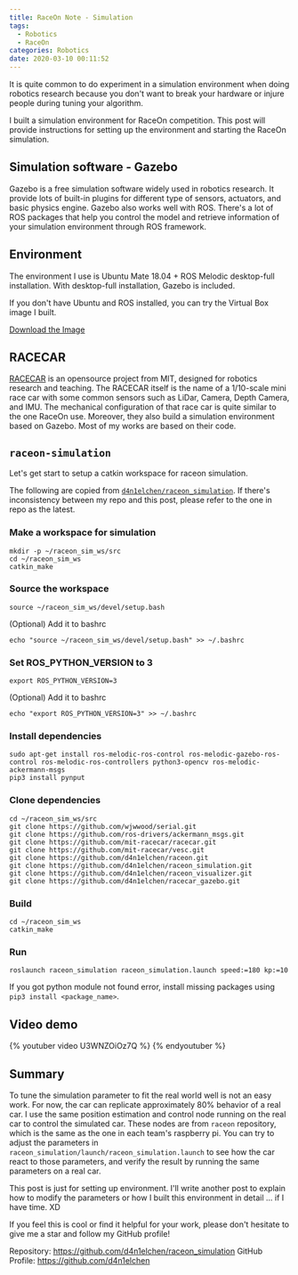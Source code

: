 ```yaml
---
title: RaceOn Note - Simulation
tags:
  - Robotics
  - RaceOn
categories: Robotics
date: 2020-03-10 00:11:52
---
```



It is quite common to do experiment in a simulation environment when doing robotics research because you don't want to break your hardware or injure people during tuning your algorithm.

I built a simulation environment for RaceOn competition. This post will provide instructions for setting up the environment and starting the RaceOn simulation.

## Simulation software - Gazebo

Gazebo is a free simulation software widely used in robotics research. It provide lots of built-in plugins for different type of sensors, actuators, and basic physics engine. Gazebo also works well with ROS. There's a lot of ROS packages that help you control the model and retrieve information of your simulation environment through ROS framework.

## Environment

The environment I use is Ubuntu Mate 18.04 + ROS Melodic desktop-full installation. With desktop-full installation, Gazebo is included.

If you don't have Ubuntu and ROS installed, you can try the Virtual Box image I built.

[Download the Image](https://drive.google.com/a/usc.edu/file/d/1FRY4Ysx_p8Ss7IdHxm0CgqmswSTQfGZk/view?usp=sharing)

## RACECAR

[RACECAR](https://mit-racecar.github.io/) is an opensource project from MIT, designed for robotics research and teaching. The RACECAR itself is the name of a 1/10-scale mini race car with some common sensors such as LiDar, Camera, Depth Camera, and IMU. The mechanical configuration of that race car is quite similar to the one RaceOn use. Moreover, they also build a simulation environment based on Gazebo. Most of my works are based on their code.

## `raceon-simulation`

Let's get start to setup a catkin workspace for raceon simulation.

The following are copied from [`d4n1elchen/raceon_simulation`](https://github.com/d4n1elchen/raceon_simulation). If there's inconsistency between my repo and this post, please refer to the one in repo as the latest.

### Make a workspace for simulation

```shell
mkdir -p ~/raceon_sim_ws/src
cd ~/raceon_sim_ws
catkin_make
```

### Source the workspace 

```
source ~/raceon_sim_ws/devel/setup.bash
```

(Optional) Add it to bashrc
```
echo "source ~/raceon_sim_ws/devel/setup.bash" >> ~/.bashrc
```

### Set ROS_PYTHON_VERSION to 3
```
export ROS_PYTHON_VERSION=3
```

(Optional) Add it to bashrc
```
echo "export ROS_PYTHON_VERSION=3" >> ~/.bashrc
```

### Install dependencies

```shell
sudo apt-get install ros-melodic-ros-control ros-melodic-gazebo-ros-control ros-melodic-ros-controllers python3-opencv ros-melodic-ackermann-msgs
pip3 install pynput
```

### Clone dependencies

```shell
cd ~/raceon_sim_ws/src
git clone https://github.com/wjwwood/serial.git
git clone https://github.com/ros-drivers/ackermann_msgs.git
git clone https://github.com/mit-racecar/racecar.git
git clone https://github.com/mit-racecar/vesc.git
git clone https://github.com/d4n1elchen/raceon.git
git clone https://github.com/d4n1elchen/raceon_simulation.git
git clone https://github.com/d4n1elchen/raceon_visualizer.git
git clone https://github.com/d4n1elchen/racecar_gazebo.git
```

### Build

```
cd ~/raceon_sim_ws
catkin_make
```

### Run

```
roslaunch raceon_simulation raceon_simulation.launch speed:=180 kp:=10
```

If you got python module not found error, install missing packages using `pip3 install <package_name>`.

## Video demo

{% youtuber video U3WNZOiOz7Q %}
{% endyoutuber %}

## Summary

To tune the simulation parameter to fit the real world well is not an easy work. For now, the car can replicate approximately 80% behavior of a real car. I use the same position estimation and control node running on the real car to control the simulated car. These nodes are from `raceon` repository, which is the same as the one in each team's raspberry pi. You can try to adjust the parameters in `raceon_simulation/launch/raceon_simulation.launch` to see how the car react to those parameters, and verify the result by running the same parameters on a real car.

This post is just for setting up environment. I'll write another post to explain how to modify the parameters or how I built this environment in detail ... if I have time. XD

If you feel this is cool or find it helpful for your work, please don't hesitate to give me a star and follow my GitHub profile!

Repository: https://github.com/d4n1elchen/raceon_simulation
GitHub Profile: https://github.com/d4n1elchen